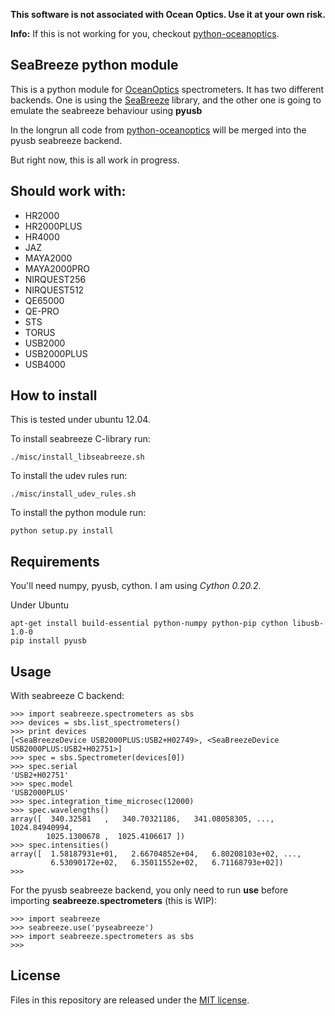 **This software is not associated with Ocean Optics. Use it at your own risk.**

**Info:** If this is not working for you, checkout [python-oceanoptics](https://github.com/ap--/python-oceanoptics).

## SeaBreeze python module ##

This is a python module for [OceanOptics](http://www.oceanoptics.com/) spectrometers. It has two different backends. One is using the [SeaBreeze](http://oceanoptics.com/product/seabreeze/) library, and the other one is going to emulate the seabreeze behaviour using **pyusb**

In the longrun all code from [python-oceanoptics](https://github.com/ap--/python-oceanoptics) will be merged into the pyusb seabreeze backend.

But right now, this is all work in progress.

## Should work with: ##

* HR2000
* HR2000PLUS
* HR4000
* JAZ
* MAYA2000
* MAYA2000PRO
* NIRQUEST256
* NIRQUEST512
* QE65000
* QE-PRO
* STS
* TORUS
* USB2000
* USB2000PLUS
* USB4000

## How to install ##

This is tested under ubuntu 12.04.

To install seabreeze C-library run:
```
./misc/install_libseabreeze.sh
```

To install the udev rules run:
```
./misc/install_udev_rules.sh
```

To install the python module run:
```
python setup.py install
```

## Requirements ##

You'll need numpy, pyusb, cython. I am using _Cython 0.20.2_.

Under Ubuntu
```
apt-get install build-essential python-numpy python-pip cython libusb-1.0-0
pip install pyusb
```

## Usage ##

With seabreeze C backend:

```{python}
>>> import seabreeze.spectrometers as sbs
>>> devices = sbs.list_spectrometers()
>>> print devices
[<SeaBreezeDevice USB2000PLUS:USB2+H02749>, <SeaBreezeDevice USB2000PLUS:USB2+H02751>]
>>> spec = sbs.Spectrometer(devices[0])
>>> spec.serial
'USB2+H02751'
>>> spec.model
'USB2000PLUS'
>>> spec.integration_time_microsec(12000)
>>> spec.wavelengths()
array([  340.32581   ,   340.70321186,   341.08058305, ...,  1024.84940994,
        1025.1300678 ,  1025.4106617 ])
>>> spec.intensities()
array([  1.58187931e+01,   2.66704852e+04,   6.80208103e+02, ...,
         6.53090172e+02,   6.35011552e+02,   6.71168793e+02])
>>>
```

For the pyusb seabreeze backend, you only need to run **use** before importing **seabreeze.spectrometers** (this is WIP):

```{python}
>>> import seabreeze
>>> seabreeze.use('pyseabreeze')
>>> import seabreeze.spectrometers as sbs
>>>
```

## License ##

Files in this repository are released under the [MIT license](LICENSE.md).
